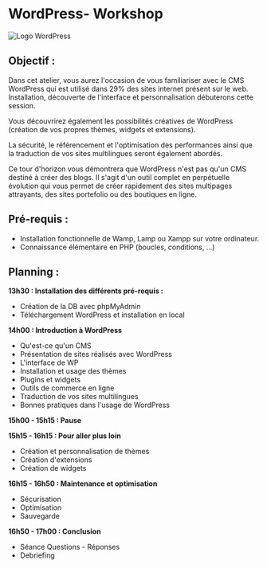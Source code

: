 # WordPress- Workshop

![Logo WordPress](https://github.com/bouchat-marieange/WordPress---Workshop/blob/master/images/logo_wordpress.png)

## Objectif :

Dans cet atelier, vous aurez l'occasion de vous familiariser avec le CMS WordPress qui est utilisé dans 29% des sites internet présent sur le web. Installation, découverte de l'interface et personnalisation débuterons cette session.

Vous découvrirez également les possibilités créatives de WordPress (création de vos propres thèmes, widgets et extensions).

La sécurité, le référencement et l'optimisation des performances ainsi que la traduction de vos sites multilingues seront également abordés.

Ce tour d'horizon vous démontrera que WordPress n'est pas qu'un CMS destiné à créer des blogs. Il s'agit d'un outil complet en perpétuelle évolution qui vous permet de créer rapidement des sites multipages attrayants, des sites portefolio ou des boutiques en ligne.


## Pré-requis :

* Installation fonctionnelle de Wamp, Lamp ou Xampp sur votre ordinateur.
* Connaissance élémentaire en PHP (boucles, conditions, ...)


## Planning :

**13h30 : Installation des différents pré-requis :**

* Création de la DB avec phpMyAdmin
* Téléchargement WordPress et installation en local


**14h00 : Introduction à WordPress**

* Qu'est-ce qu'un CMS
* Présentation de sites réalisés avec WordPress
* L'interface de WP
* Installation et usage des thèmes
* Plugins et widgets
* Outils de commerce en ligne
* Traduction de vos sites multilingues
* Bonnes pratiques dans l'usage de WordPress


**15h00 - 15h15 : Pause**


**15h15 - 16h15 : Pour aller plus loin**

* Création et personnalisation de thèmes
* Création d'extensions
* Création de widgets


**16h15 - 16h50 : Maintenance et optimisation**

* Sécurisation
* Optimisation
* Sauvegarde

**16h50 - 17h00 : Conclusion**

* Séance Questions - Réponses
* Debriefing
